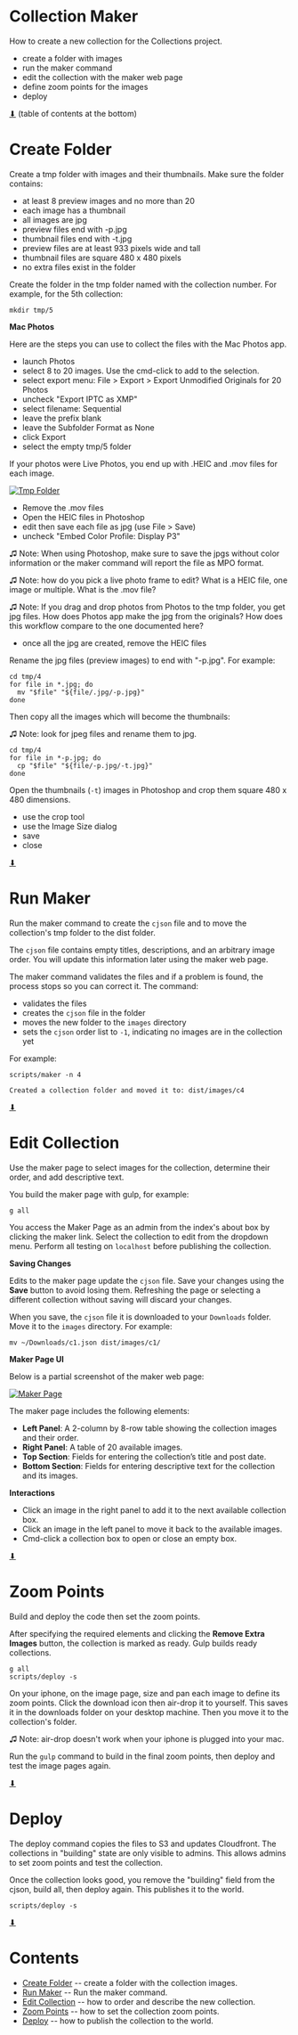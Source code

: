 # Collection Maker

How to create a new collection for the Collections project.

* create a folder with images
* run the maker command
* edit the collection with the maker web page
* define zoom points for the images
* deploy

[⬇](#Contents) (table of contents at the bottom)

# Create Folder

Create a tmp folder with images and their thumbnails. Make sure the
folder contains:

* at least 8 preview images and no more than 20
* each image has a thumbnail
* all images are jpg
* preview files end with -p.jpg
* thumbnail files end with -t.jpg
* preview files are at least 933 pixels wide and tall
* thumbnail files are square 480 x 480 pixels
* no extra files exist in the folder

Create the folder in the tmp folder named with the collection
number. For example, for the 5th collection:

~~~
mkdir tmp/5
~~~

__Mac Photos__

Here are the steps you can use to collect the files with the Mac Photos app.

* launch Photos
* select 8 to 20 images. Use the cmd-click to add to the selection.
* select export menu: File > Export > Export Unmodified Originals for 20 Photos
* uncheck "Export IPTC as XMP"
* select filename: Sequential
* leave the prefix blank
* leave the Subfolder Format as None
* click Export
* select the empty tmp/5 folder

If your photos were Live Photos, you end up with .HEIC and .mov files
for each image.

[![Tmp Folder](tmp-listing.png)](#)

* Remove the .mov files
* Open the HEIC files in Photoshop
* edit then save each file as jpg (use File > Save)
* uncheck "Embed Color Profile: Display P3"

♫ Note: When using Photoshop, make sure to save the jpgs without color
information or the maker command will report the file as MPO format.

♫ Note: how do you pick a live photo frame to edit?  What is a HEIC
file, one image or multiple. What is the .mov file?

♫ Note: If you drag and drop photos from Photos to the tmp folder, you
get jpg files. How does Photos app make the jpg from the originals?
How does this workflow compare to the one documented here?

* once all the jpg are created, remove the HEIC files

Rename the jpg files (preview images) to end with "-p.jpg". For example:


~~~
cd tmp/4
for file in *.jpg; do
  mv "$file" "${file/.jpg/-p.jpg}"
done
~~~

Then copy all the images which will become the thumbnails:

♫ Note: look for jpeg files and rename them to jpg.

~~~
cd tmp/4
for file in *-p.jpg; do
  cp "$file" "${file/-p.jpg/-t.jpg}"
done
~~~

Open the thumbnails (`-t`) images in Photoshop and crop them square
480 x 480 dimensions.

* use the crop tool
* use the Image Size dialog
* save
* close

[⬇](#Contents)

# Run Maker

Run the maker command to create the `cjson` file and to move the
collection's tmp folder to the dist folder.

The `cjson` file contains empty titles, descriptions, and an arbitrary
image order. You will update this information later using the maker
web page.

The maker command validates the files and if a problem is found, the
process stops so you can correct it. The command:

* validates the files
* creates the `cjson` file in the folder
* moves the new folder to the `images` directory
* sets the `cjson` order list to `-1`, indicating no images are in the collection yet

For example:

~~~
scripts/maker -n 4

Created a collection folder and moved it to: dist/images/c4
~~~

[⬇](#Contents)

# Edit Collection

Use the maker page to select images for the collection, determine
their order, and add descriptive text.

You build the maker page with gulp, for example:

~~~
g all
~~~

You access the Maker Page as an admin from the index's about box by
clicking the maker link.  Select the collection to edit from the
dropdown menu. Perform all testing on `localhost` before publishing
the collection.

__Saving Changes__

Edits to the maker page update the `cjson` file. Save your changes
using the **Save** button to avoid losing them. Refreshing the page or
selecting a different collection without saving will discard your
changes.

When you save, the `cjson` file it is downloaded to your `Downloads`
folder. Move it to the `images` directory. For example:

~~~
mv ~/Downloads/c1.json dist/images/c1/
~~~

__Maker Page UI__

Below is a partial screenshot of the maker web page:

[![Maker Page](maker.png)](#)

The maker page includes the following elements:

* __Left Panel__: A 2-column by 8-row table showing the collection images and their order.
* __Right Panel__: A table of 20 available images.
* __Top Section__: Fields for entering the collection’s title and post date.
* __Bottom Section__: Fields for entering descriptive text for the collection and its images.

__Interactions__

* Click an image in the right panel to add it to the next available collection box.
* Click an image in the left panel to move it back to the available images.
* Cmd-click a collection box to open or close an empty box.

[⬇](#Contents)

# Zoom Points

Build and deploy the code then set the zoom points.

After specifying the required elements and clicking the **Remove Extra
Images** button, the collection is marked as ready. Gulp builds ready
collections.

~~~
g all
scripts/deploy -s
~~~

On your iphone, on the image page, size and pan each image to define
its zoom points. Click the download icon then air-drop it to
yourself. This saves it in the downloads folder on your desktop
machine.  Then you move it to the collection's folder.

♫ Note: air-drop doesn't work when your iphone is plugged into your
mac.

Run the `gulp` command to build in the final zoom points, then deploy
and test the image pages again.

[⬇](#Contents)

# Deploy

The deploy command copies the files to S3 and updates Cloudfront. The
collections in "building" state are only visible to admins.  This
allows admins to set zoom points and test the collection.

Once the collection looks good, you remove the "building" field from
the cjson, build all, then deploy again.  This publishes it to the
world.

~~~
scripts/deploy -s
~~~

[⬇](#Contents)

# Contents

* [Create Folder](#create-folder) -- create a folder with the collection images.
* [Run Maker](#run-maker) -- Run the maker command.
* [Edit Collection](#edit-collection) -- how to order and describe the new collection.
* [Zoom Points](#zoom-points) -- how to set the collection zoom points.
* [Deploy](#deploy) -- how to publish the collection to the world.
